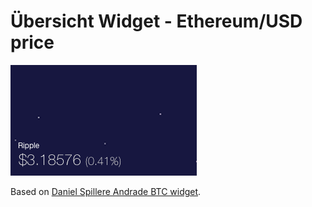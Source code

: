 # Übersicht Widget - Ethereum/USD price

![Screenshot](https://github.com/eluft84/ubersicht-ripple-usd-price/blob/master/screenshot.png)

Based on [Daniel Spillere Andrade BTC widget](https://github.com/felixhageloh/uebersicht-widgets/tree/master/btc). 
